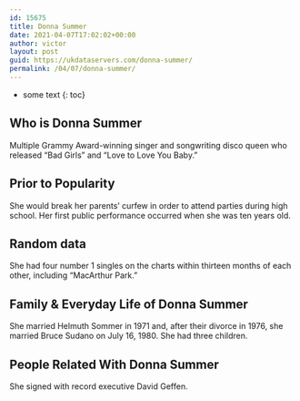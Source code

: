 ```yaml
---
id: 15675
title: Donna Summer
date: 2021-04-07T17:02:02+00:00
author: victor
layout: post
guid: https://ukdataservers.com/donna-summer/
permalink: /04/07/donna-summer/
---
```


* some text
{: toc}


## Who is Donna Summer



Multiple Grammy Award-winning singer and songwriting disco queen who released &#8220;Bad Girls&#8221; and &#8220;Love to Love You Baby.&#8221;

                
                
                
## Prior to Popularity



She would break her parents&#8217; curfew in order to attend parties during high school. Her first public performance occurred when she was ten years old.

                
                
                
## Random data



She had four number 1 singles on the charts within thirteen months of each other, including &#8220;MacArthur Park.&#8221;

                
                
                
## Family & Everyday Life of Donna Summer



She married Helmuth Sommer in 1971 and, after their divorce in 1976, she married Bruce Sudano on July 16, 1980. She had three children.

                
                
                
## People Related With Donna Summer



She signed with record executive David Geffen.

                
              
            
          
          
          